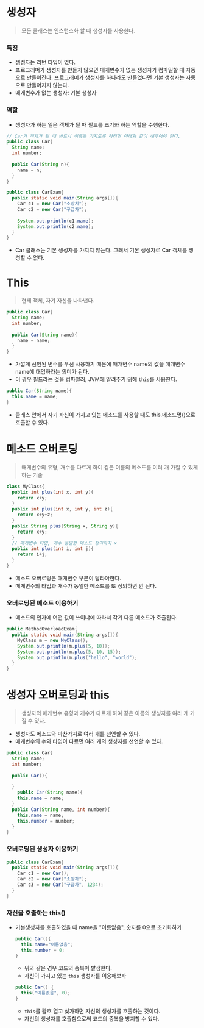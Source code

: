 # 생성자

> 모든 클래스는 인스턴스화 할 때 생성자를 사용한다.



### 특징

* 생성자는 리턴 타입이 없다.
* 프로그래머가 생성자를 만들지 않으면 매개변수가 없는 생성자가 컴파일할 때 자동으로 만들어진다. 프로그래머가 생성자를 하나라도 만들었다면 기본 생성자는 자동으로 만들어지지 않는다.
* 매개변수가 없는 생성자: 기본 생성자



### 역할

* 생성자가 하는 일은 객체가 될 때 필드를 초기화 하는 역할을 수행한다.

```java
// Car가 객체가 될 때 반드시 이름을 가지도록 하려면 아래와 같이 해주어야 한다.
public class Car{
  String name;
  int number;
  
  public Car(String n){
    name = n;
  }
}
```



```java
public class CarExam{
  public static void main(String args[]){
    Car c1 = new Car("소방치");
    Car c2 = new Car("구급차");
    
    System.out.println(c1.name);
    System.out.println(c2.name);
  }
}
```

* Car 클래스는 기본 생성자를 가지지 않는다. 그래서 기본 생성자로 Car 객체를 생성할 수 없다.



# This

> 현재 객체, 자기 자신을 나타낸다. 

```java
public class Car{
  String name;
  int number;
  
  public Car(String name){
    name = name; 
  }
}
```

* 가깝게 선언된 변수를 우선 사용하기 때문에 매개변수 name의 값을 매개변수 name에 대입하라는 의미가 된다. 
* 이 경우 필드라는 것을 컴파일러, JVM에 알려주기 위해 `this`를 사용한다.

```java
public Car(String name){
  this.name = name;
}
```

* 클래스 안에서 자기 자신이 가지고 잇는 메소드를 사용할 때도 this.메소드명()으로 호출할 수 있다.



# 메소드 오버로딩

> 매개변수의 유형, 개수를 다르게 하여 같은 이름의 메소드를 여러 개 가질 수 있게 하는 기술

```java
class MyClass{
  public int plus(int x, int y){
    return x+y;
  }
  public int plus(int x, int y, int z){
    return x+y+z;
  }
  public String plus(String x, String y){
    return x+y;
  }
  // 매개변수 타입, 개수 동일한 메소드 정의하지 x
  public int plus(int i, int j){
    return i+j;
  }
}
```

* 메소드 오버로딩은 매개변수 부분이 달라야한다.
* 매개변수의 타입과 개수가 동일한 메소드를 또 정의하면 안 된다.

### 

### 오버로딩된 메소드 이용하기

* 메소드의 인자에 어떤 값이 쓰이냐에 따라서 각기 다른 메소드가 호출된다.

```java
public MethodOverloadExam{
  public static void main(String args[]){
    MyClass m = new MyClass();
    System.out.println(m.plus(5, 10));
    System.out.println(m.plus(5, 10, 15));
    System.out.println(m.plus("hello", "world");
  }
}
```







# 생성자 오버로딩과 this

> 생성자의 매개변수 유형과 개수가 다르게 하여 같은 이름의 생성자를 여러 개 가질 수 있다.

* 생성자도 메소드와 마찬가지로 여러 개를 선언할 수 있다.
* 매개변수의 수와 타입이 다르면 여러 개의 생성자를 선언할 수 있다.

```java
public class Car{
  String name;
  int number;
  
  public Car(){
   
  }
 	public Car(String name){
    this.name = name;
  } 
  public Car(String name, int number){
    this.name = name;
    this.number = number;
  }
}
```



### 오버로딩된 생성자 이용하기

```java
public class CarExam{
  public static void main(String args[]){
    Car c1 = new Car();
    Car c2 = new Car("소방차");
    Car c3 = new Car("구급차", 1234);
  }
}
```



### 자신을 호출하는 this()

* 기본생성자를 호출하였을 때 name을 "이름없음", 숫자를 0으로 초기화하기

  ```java
  public Car(){
    this.name="이름없음";
    this.number = 0;
  }
  ```

  * 위와 같은 경우 코드의 중복이 발생한다.
  * 자신이 가지고 있는 `this` 생성자를 이용해보자

  ```java
  public Car() {
    this("이름없음", 0);
  }
  ```

  * `this`를 괄호 열고 싲가하면 자신의 생성자를 호출하는 것이다.
  * 자신의 생성자를 호출함으로써 코드의 중복을 방지할 수 있다.